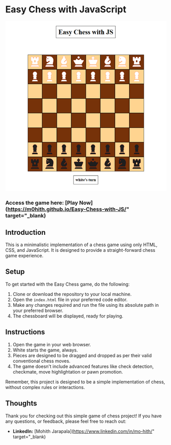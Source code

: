 <h1>Easy Chess with JavaScript</h1>

<div align="center">
  <img src="board.png" alt="Chess Board">
</div>

### Access the game here: [Play Now](https://m0hith.github.io/Easy-Chess-with-JS/" target="_blank)

## Introduction

This is a minimalistic implementation of a chess game using only HTML, CSS, and JavaScript.
It is designed to provide a straight-forward chess game experience.

## Setup

To get started with the Easy Chess game, do the following:

1. Clone or download the repository to your local machine.
2. Open the `index.html` file in your preferred code editor.
3. Make any changes required and run the file using its absolute path in your preferred browser.
4. The chessboard will be displayed, ready for playing.

## Instructions

1. Open the game in your web browser.
2. White starts the game, always.
3. Pieces are designed to be dragged and dropped as per their valid conventional chess moves.
4. The game doesn't include advanced features like check detection, checkmate, move highlightation or pawn promotion.

Remember, this project is designed to be a simple implementation of chess, without complex rules or interactions.

## Thoughts

Thank you for checking out this simple game of chess project! If you have any questions, or feedback, please feel free to reach out:

- **LinkedIn:** [Mohith Jarapala](https://www.linkedin.com/in/mo-hith/" target="_blank)
